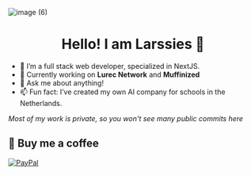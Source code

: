 ![image (6)](https://github.com/user-attachments/assets/63c62e71-de7c-4aac-9491-6b162e87135f)

<h1 align='center'>Hello! I am Larssies 👋</h1>

-   🌱 I’m a full stack web developer, specialized in NextJS.
-   🔭 Currently working on **Lurec Network** and **Muffinized**
-   💬 Ask me about anything!
-   📫 Fun fact: I’ve created my own AI company for schools in the Netherlands.

_Most of my work is private, so you won't see many public commits here_

  ## 🍵 Buy me a coffee
  [![PayPal](https://img.shields.io/badge/PayPal-00457C?style=for-the-badge&logo=paypal&logoColor=white)](https://paypal.me/Larssies) 
